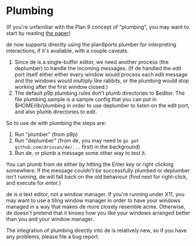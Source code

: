 # Plumbing

(If you're unfamiliar with the Plan 9 concept of "plumbing", you may want
to start by reading [the paper](http://doc.cat-v.org/plan_9/4th_edition/papers/plumb))

de now supports directly using the plan9ports plumber for interpreting
interactions, if it's available, with a couple caveats.

1. Since de is a single-buffer editor, we need another process (the deplumber)
   to handle the incoming messages. (If de handled the edit port itself either 
   either every window would process each edit message and the windows
   would multiply like rabbits, or the plumbing would stop working after the
   first window closed.)
2. The default p9p plumbing rules don't plumb directories to $editor. The file
   plumbing.sample is a sample config that you can put in $HOME/lib/plumbing
   in order to use deplumber to listen on the edit port, and also plumb
   directories to edit.

So to use de with plumbing the steps are:
1. Run "plumber" (from p9p)
2. Run "deplumber" (from de, you may need to `go get github.com/driusan/de/...` first) in the background)
3. Run de, or plumb a message some other way to test it.

You can plumb from de either by hitting the Enter key or right clicking
somewhere. If the message couldn't be successfully plumbed or deplumber isn't
running, de will fall back on the old behaviour (find next for right-click, and
execute for enter.)

de is a text editor, not a window manager. If you're running under X11, you may
want to use a tiling window manager in order to have your windows managed in a
way that makes de more closely resemble acme. Otherwise, de doesn't pretend
that it knows how you like your windows arranged better than you and your window
manager.

The integration of plumbing directly into de is relatively new, so if you have
any problems, please file a bug report. 